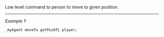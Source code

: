 Low level command to person to move to given position.


---
*Example 1:*
```sqf
_myAgent moveTo getPosATL player;
```